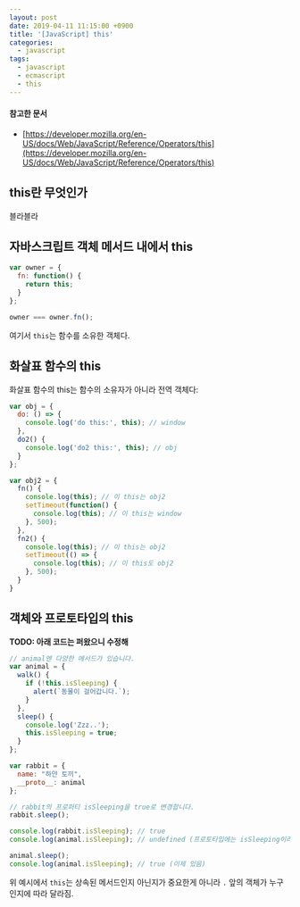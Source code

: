 ```yaml
---
layout: post
date: 2019-04-11 11:15:00 +0900
title: '[JavaScript] this'
categories:
  - javascript
tags:
  - javascript
  - ecmascript
  - this
---
```


#### 참고한 문서

- [https://developer.mozilla.org/en-US/docs/Web/JavaScript/Reference/Operators/this](https://developer.mozilla.org/en-US/docs/Web/JavaScript/Reference/Operators/this)


## this란 무엇인가

블라블라


## 자바스크립트 객체 메서드 내에서 this

```js
var owner = {
  fn: function() {
    return this;
  }
};

owner === owner.fn();
```

여기서 `this`는 함수를 소유한 객체다.


## 화살표 함수의 this

화살표 함수의 this는 함수의 소유자가 아니라 전역 객체다:

```js
var obj = {
  do: () => {
    console.log('do this:', this); // window
  },
  do2() {
    console.log('do2 this:', this); // obj
  }
};

var obj2 = {
  fn() {
    console.log(this); // 이 this는 obj2
    setTimeout(function() {
      console.log(this); // 이 this는 window
    }, 500);
  },
  fn2() {
    console.log(this); // 이 this는 obj2
    setTimeout(() => {
      console.log(this); // 이 this도 obj2
    }, 500);
  }
}
```


## 객체와 프로토타입의 this

**TODO: 아래 코드는 퍼왔으니 수정해**

```js
// animal엔 다양한 메서드가 있습니다.
var animal = {
  walk() {
    if (!this.isSleeping) {
      alert(`동물이 걸어갑니다.`);
    }
  },
  sleep() {
    console.log('Zzz..');
    this.isSleeping = true;
  }
};

var rabbit = {
  name: "하얀 토끼",
  __proto__: animal
};

// rabbit의 프로퍼티 isSleeping을 true로 변경합니다.
rabbit.sleep();

console.log(rabbit.isSleeping); // true
console.log(animal.isSleeping); // undefined (프로토타입에는 isSleeping이라는 프로퍼티가 없다)

animal.sleep();
console.log(animal.isSleeping); // true (이제 있음)
```

위 예시에서 `this`는 상속된 메서드인지 아닌지가 중요한게 아니라 `.` 앞의 객체가 누구인지에 따라 달라짐.
